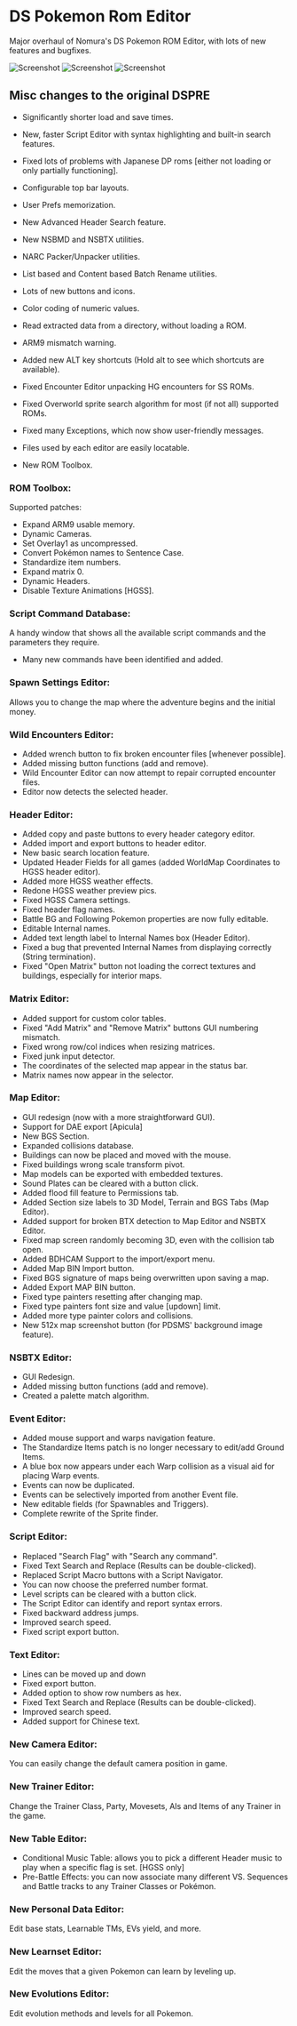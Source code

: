 # DS Pokemon Rom Editor

Major overhaul of Nomura's DS Pokemon ROM Editor, with lots of new features and bugfixes.

![Screenshot](aDSPRE_1110.png)
![Screenshot](bDSPRE_1110.png)
![Screenshot](cDSPRE_1110.png)

## Misc changes to the original DSPRE
- Significantly shorter load and save times.
- New, faster Script Editor with syntax highlighting and built-in search features.
- Fixed lots of problems with Japanese DP roms [either not loading or only partially functioning].

- Configurable top bar layouts.
- User Prefs memorization.
- New Advanced Header Search feature.
- New NSBMD and NSBTX utilities.
- NARC Packer/Unpacker utilities.
- List based and Content based Batch Rename utilities.
- Lots of new buttons and icons.
- Color coding of numeric values.
- Read extracted data from a directory, without loading a ROM.
- ARM9 mismatch warning.
- Added new ALT key shortcuts (Hold alt to see which shortcuts are available).
- Fixed Encounter Editor unpacking HG encounters for SS ROMs.
- Fixed Overworld sprite search algorithm for most (if not all) supported ROMs.
- Fixed many Exceptions, which now show user-friendly messages.
- Files used by each editor are easily locatable.
- New ROM Toolbox.

### ROM Toolbox:
Supported patches:
- Expand ARM9 usable memory.
- Dynamic Cameras.
- Set Overlay1 as uncompressed.
- Convert Pokémon names to Sentence Case.
- Standardize item numbers.
- Expand matrix 0.
- Dynamic Headers.
- Disable Texture Animations [HGSS].

### Script Command Database:
A handy window that shows all the available script commands and the parameters they require.
- Many new commands have been identified and added.

### Spawn Settings Editor:
Allows you to change the map where the adventure begins and the initial money.

### Wild Encounters Editor:
- Added wrench button to fix broken encounter files [whenever possible].
- Added missing button functions (add and remove).
- Wild Encounter Editor can now attempt to repair corrupted encounter files.
- Editor now detects the selected header.

### Header Editor:
- Added copy and paste buttons to every header category editor.
- Added import and export buttons to header editor.
- New basic search location feature.
- Updated Header Fields for all games (added WorldMap Coordinates to HGSS header editor).
- Added more HGSS weather effects.
- Redone HGSS weather preview pics.
- Fixed HGSS Camera settings. 
- Fixed header flag names.
- Battle BG and Following Pokemon properties are now fully editable.
- Editable Internal names.
- Added text length label to Internal Names box (Header Editor).
- Fixed a bug that prevented Internal Names from displaying correctly (String termination).
- Fixed "Open Matrix" button not loading the correct textures and buildings, especially for interior maps.

### Matrix Editor:
- Added support for custom color tables.
- Fixed "Add Matrix" and "Remove Matrix" buttons GUI numbering mismatch.
- Fixed wrong row/col indices when resizing matrices.
- Fixed junk input detector.
- The coordinates of the selected map appear in the status bar.
- Matrix names now appear in the selector.

### Map Editor:
- GUI redesign (now with a more straightforward GUI).
- Support for DAE export [Apicula]
- New BGS Section.
- Expanded collisions database.
- Buildings can now be placed and moved with the mouse.
- Fixed buildings wrong scale transform pivot.
- Map models can be exported with embedded textures.
- Sound Plates can be cleared with a button click.
- Added flood fill feature to Permissions tab.
- Added Section size labels to 3D Model, Terrain and BGS Tabs (Map Editor).
- Added support for broken BTX detection to Map Editor and NSBTX Editor.
- Fixed map screen randomly becoming 3D, even with the collision tab open.
- Added BDHCAM Support to the import/export menu.
- Added Map BIN Import button.
- Fixed BGS signature of maps being overwritten upon saving a map.
- Added Export MAP BIN button.
- Fixed type painters resetting after changing map.
- Fixed type painters font size and value [updown] limit.
- Added more type painter colors and collisions.
- New 512x map screenshot button (for PDSMS' background image feature).

### NSBTX Editor:
- GUI Redesign.
- Added missing button functions (add and remove).
- Created a palette match algorithm.

### Event Editor:
- Added mouse support and warps navigation feature.
- The Standardize Items patch is no longer necessary to edit/add Ground Items.
- A blue box now appears under each Warp collision as a visual aid for placing Warp events.
- Events can now be duplicated.
- Events can be selectively imported from another Event file.
- New editable fields (for Spawnables and Triggers).
- Complete rewrite of the Sprite finder.

### Script Editor:
- Replaced "Search Flag" with "Search any command".
- Fixed Text Search and Replace (Results can be double-clicked).
- Replaced Script Macro buttons with a Script Navigator.
- You can now choose the preferred number format.
- Level scripts can be cleared with a button click.
- The Script Editor can identify and report syntax errors.
- Fixed backward address jumps.
- Improved search speed.
- Fixed script export button.

### Text Editor:
- Lines can be moved up and down
- Fixed export button.
- Added option to show row numbers as hex.
- Fixed Text Search and Replace (Results can be double-clicked).
- Improved search speed.
- Added support for Chinese text.

### New Camera Editor:
You can easily change the default camera position in game.

### New Trainer Editor:
Change the Trainer Class, Party, Movesets, AIs and Items of any Trainer in the game.

### New Table Editor:
- Conditional Music Table: allows you to pick a different Header music to play when a specific flag is set. [HGSS only]
- Pre-Battle Effects: you can now associate many different VS. Sequences and Battle tracks to any Trainer Classes or Pokémon.

### New Personal Data Editor:
Edit base stats, Learnable TMs, EVs yield, and more.

### New Learnset Editor:
Edit the moves that a given Pokemon can learn by leveling up.

### New Evolutions Editor:
Edit evolution methods and levels for all Pokemon.